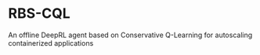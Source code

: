 # RBS-CQL
An offline DeepRL agent based on Conservative Q-Learning for autoscaling containerized applications
